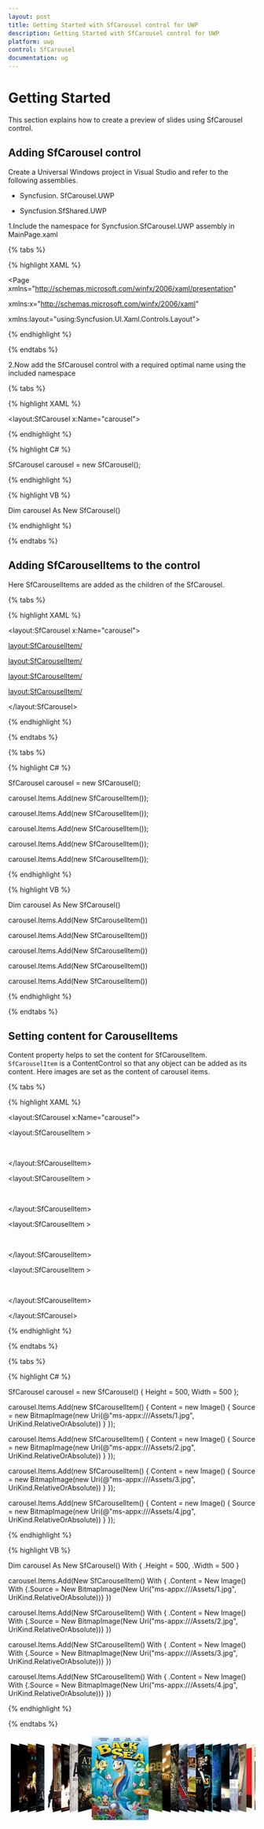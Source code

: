 ```yaml
---
layout: post
title: Getting Started with SfCarousel control for UWP 
description: Getting Started with SfCarousel control for UWP
platform: uwp
control: SfCarousel
documentation: ug
---
```


# Getting Started

This section explains how to create a preview of slides using SfCarousel control.

## Adding SfCarousel control

Create a Universal Windows project in Visual Studio and refer to the following assemblies.

* Syncfusion. SfCarousel.UWP

* Syncfusion.SfShared.UWP

1.Include the namespace for Syncfusion.SfCarousel.UWP assembly in MainPage.xaml

{% tabs %}

{% highlight XAML %}
 
<Page xmlns="http://schemas.microsoft.com/winfx/2006/xaml/presentation"

xmlns:x="http://schemas.microsoft.com/winfx/2006/xaml"

xmlns:layout="using:Syncfusion.UI.Xaml.Controls.Layout">

{% endhighlight %}

{% endtabs %}

2.Now add the SfCarousel control with a required optimal name using the included namespace

{% tabs %}

{% highlight XAML %}

<layout:SfCarousel x:Name="carousel">

{% endhighlight %}

{% highlight C# %}

SfCarousel carousel = new SfCarousel();

{% endhighlight %}

{% highlight VB %}

Dim carousel As New SfCarousel()

{% endhighlight %}

{% endtabs %}

## Adding SfCarouselItems to the control

Here SfCarouselItems are added as the children of the SfCarousel.

{% tabs %}

{% highlight XAML %}

<layout:SfCarousel x:Name="carousel">

<layout:SfCarouselItem/>

<layout:SfCarouselItem/>

<layout:SfCarouselItem/>

<layout:SfCarouselItem/>

</layout:SfCarousel>

{% endhighlight %}

{% endtabs %}

{% tabs %}

{% highlight C# %}

SfCarousel carousel = new SfCarousel();

carousel.Items.Add(new SfCarouselItem());

carousel.Items.Add(new SfCarouselItem());

carousel.Items.Add(new SfCarouselItem());

carousel.Items.Add(new SfCarouselItem());

carousel.Items.Add(new SfCarouselItem());

{% endhighlight %}

{% highlight VB %}

Dim carousel As New SfCarousel()

carousel.Items.Add(New SfCarouselItem())

carousel.Items.Add(New SfCarouselItem())

carousel.Items.Add(New SfCarouselItem())

carousel.Items.Add(New SfCarouselItem())

carousel.Items.Add(New SfCarouselItem())

{% endhighlight %}

{% endtabs %}

## Setting content for CarouselItems

Content property helps to set the content for SfCarouselItem. `SfCarouselItem` is a ContentControl so that any object can be added as its content. Here images are set as the content of carousel items.

{% tabs %}

{% highlight XAML %}

<layout:SfCarousel x:Name="carousel">

<layout:SfCarouselItem >

<Image Source="Assets/1.jpg" Stretch="Uniform"/>

</layout:SfCarouselItem>

<layout:SfCarouselItem >

<Image Source="Assets/2.jpg" Stretch="Uniform"/>

</layout:SfCarouselItem>

<layout:SfCarouselItem >

<Image Source="Assets/3.jpg" Stretch="Uniform"/>

</layout:SfCarouselItem>

<layout:SfCarouselItem >

<Image Source="Assets/4.jpg" Stretch="Uniform"/>

</layout:SfCarouselItem>

</layout:SfCarousel>

{% endhighlight %}

{% endtabs %}

{% tabs %}

{% highlight C# %}

SfCarousel carousel = new SfCarousel() { Height = 500, Width = 500 };

carousel.Items.Add(new SfCarouselItem() { Content = new Image() { Source = new BitmapImage(new Uri(@"ms-appx:///Assets/1.jpg", UriKind.RelativeOrAbsolute)) } });

carousel.Items.Add(new SfCarouselItem() { Content = new Image() { Source = new BitmapImage(new Uri(@"ms-appx:///Assets/2.jpg", UriKind.RelativeOrAbsolute)) } });

carousel.Items.Add(new SfCarouselItem() { Content = new Image() { Source = new BitmapImage(new Uri(@"ms-appx:///Assets/3.jpg", UriKind.RelativeOrAbsolute)) } });

carousel.Items.Add(new SfCarouselItem() { Content = new Image() { Source = new BitmapImage(new Uri(@"ms-appx:///Assets/4.jpg", UriKind.RelativeOrAbsolute)) } });

{% endhighlight %}

{% highlight VB %}

Dim carousel As New SfCarousel() With {
	.Height = 500,
	.Width = 500
}

carousel.Items.Add(New SfCarouselItem() With {
	.Content = New Image() With {.Source = New BitmapImage(New Uri("ms-appx:///Assets/1.jpg", UriKind.RelativeOrAbsolute))}
})

carousel.Items.Add(New SfCarouselItem() With {
	.Content = New Image() With {.Source = New BitmapImage(New Uri("ms-appx:///Assets/2.jpg", UriKind.RelativeOrAbsolute))}
})

carousel.Items.Add(New SfCarouselItem() With {
	.Content = New Image() With {.Source = New BitmapImage(New Uri("ms-appx:///Assets/3.jpg", UriKind.RelativeOrAbsolute))}
})

carousel.Items.Add(New SfCarouselItem() With {
	.Content = New Image() With {.Source = New BitmapImage(New Uri("ms-appx:///Assets/4.jpg", UriKind.RelativeOrAbsolute))}
})


{% endhighlight %}

{% endtabs %}

![](SfCarousel-images/SfCarousel-img1.jpeg)